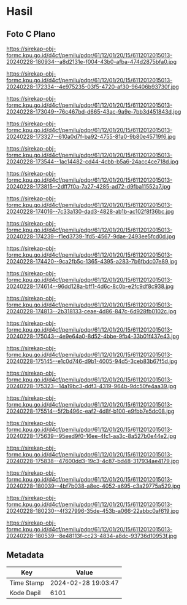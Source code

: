 # Hasil

## Foto C Plano

https://sirekap-obj-formc.kpu.go.id/d4cf/pemilu/pdpr/61/12/01/20/15/6112012015013-20240228-180934--a8d2131e-f004-43b0-afba-474d2875bfa0.jpg

https://sirekap-obj-formc.kpu.go.id/d4cf/pemilu/pdpr/61/12/01/20/15/6112012015013-20240228-172334--4e975235-03f5-4720-af30-96406b93730f.jpg

https://sirekap-obj-formc.kpu.go.id/d4cf/pemilu/pdpr/61/12/01/20/15/6112012015013-20240228-173049--76c467bd-d665-43ac-9a9e-7bb3d451843d.jpg

https://sirekap-obj-formc.kpu.go.id/d4cf/pemilu/pdpr/61/12/01/20/15/6112012015013-20240228-173327--610a0d7f-ba92-4755-81a0-9b80e45719f6.jpg

https://sirekap-obj-formc.kpu.go.id/d4cf/pemilu/pdpr/61/12/01/20/15/6112012015013-20240228-173544--1ac14482-cd44-4cbb-b5a6-24acc4ce718d.jpg

https://sirekap-obj-formc.kpu.go.id/d4cf/pemilu/pdpr/61/12/01/20/15/6112012015013-20240228-173815--2dff7f0a-7a27-4285-ad72-d9fba11552a7.jpg

https://sirekap-obj-formc.kpu.go.id/d4cf/pemilu/pdpr/61/12/01/20/15/6112012015013-20240228-174016--7c33a130-dad3-4828-ab1b-ac102f8f36bc.jpg

https://sirekap-obj-formc.kpu.go.id/d4cf/pemilu/pdpr/61/12/01/20/15/6112012015013-20240228-174239--f1ed3739-1fd5-4567-9dae-2493ee5fcd0d.jpg

https://sirekap-obj-formc.kpu.go.id/d4cf/pemilu/pdpr/61/12/01/20/15/6112012015013-20240228-174420--9ca2fb5c-1365-4395-a283-7b6fbdc07e89.jpg

https://sirekap-obj-formc.kpu.go.id/d4cf/pemilu/pdpr/61/12/01/20/15/6112012015013-20240228-174614--96dd128a-bff1-4d6c-8c0b-e2fc9df8c938.jpg

https://sirekap-obj-formc.kpu.go.id/d4cf/pemilu/pdpr/61/12/01/20/15/6112012015013-20240228-174813--2b318133-ceae-4d86-847c-6d928fb0102c.jpg

https://sirekap-obj-formc.kpu.go.id/d4cf/pemilu/pdpr/61/12/01/20/15/6112012015013-20240228-175043--4e9e64a0-8d52-4bbe-9fb4-33b01f437e43.jpg

https://sirekap-obj-formc.kpu.go.id/d4cf/pemilu/pdpr/61/12/01/20/15/6112012015013-20240228-175145--e1c0d746-d9b1-4005-94d5-3ceb83b67f5d.jpg

https://sirekap-obj-formc.kpu.go.id/d4cf/pemilu/pdpr/61/12/01/20/15/6112012015013-20240228-175323--14a19bc3-ddf3-4319-964b-9dc50fe4aa39.jpg

https://sirekap-obj-formc.kpu.go.id/d4cf/pemilu/pdpr/61/12/01/20/15/6112012015013-20240228-175514--5f2b496c-eaf2-4d8f-b100-e9fbb7e5dc08.jpg

https://sirekap-obj-formc.kpu.go.id/d4cf/pemilu/pdpr/61/12/01/20/15/6112012015013-20240228-175639--95eed9f0-16ee-4fc1-aa3c-8a527b0e44e2.jpg

https://sirekap-obj-formc.kpu.go.id/d4cf/pemilu/pdpr/61/12/01/20/15/6112012015013-20240228-175838--47600dd3-19c3-4c87-bd48-317934ae4179.jpg

https://sirekap-obj-formc.kpu.go.id/d4cf/pemilu/pdpr/61/12/01/20/15/6112012015013-20240228-180039--4bf7b038-a8ec-4052-a695-c3a29775a529.jpg

https://sirekap-obj-formc.kpu.go.id/d4cf/pemilu/pdpr/61/12/01/20/15/6112012015013-20240228-180230--4f327996-35de-453b-a066-22abbc0af619.jpg

https://sirekap-obj-formc.kpu.go.id/d4cf/pemilu/pdpr/61/12/01/20/15/6112012015013-20240228-180539--8e48113f-cc23-4834-a8dc-93736d10953f.jpg


## Metadata

| Key        | Value               |
| ---------- | ------------------- |
| Time Stamp | 2024-02-28 19:03:47 |
| Kode Dapil | 6101                |



